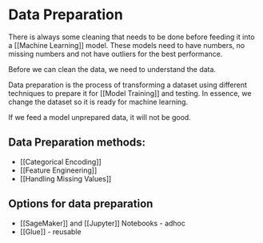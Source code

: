 # Data Preparation
There is always some cleaning that needs to be done before feeding it into a [[Machine Learning]] model. These models need to have numbers, no missing numbers and not have outliers for the best performance.

Before we can clean the data, we need to understand the data.

Data preparation is the process of transforming a dataset using different techniques to prepare it for [[Model Training]] and testing. In essence, we change the dataset so it is ready for machine learning.

If we feed a model unprepared data, it will not be good.


## Data Preparation methods:
- [[Categorical Encoding]]
- [[Feature Engineering]]
- [[Handling Missing Values]]


## Options for data preparation
- [[SageMaker]] and [[Jupyter]] Notebooks - adhoc
- [[Glue]] - reusable